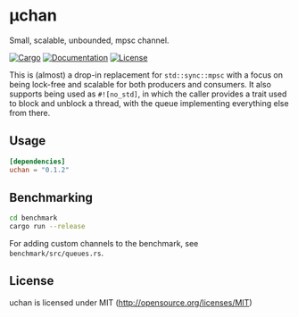 # μchan
Small, scalable, unbounded, mpsc channel.

[![Cargo](https://img.shields.io/crates/v/uchan.svg)](
https://crates.io/crates/uchan)
[![Documentation](https://docs.rs/uchan/badge.svg)](
https://docs.rs/uchan)
[![License](https://img.shields.io/badge/license-MIT-blue.svg)](
https://github.com/kprotty/uchan)

This is (almost) a drop-in replacement for `std::sync::mpsc` with a focus on being lock-free and scalable for both producers and consumers.
It also supports being used as `#![no_std]`, in which the caller provides a trait used to block and unblock a thread, with the queue implementing everything else from there.

## Usage

```toml
[dependencies]
uchan = "0.1.2"
```

## Benchmarking

```bash
cd benchmark
cargo run --release
```

For adding custom channels to the benchmark, see `benchmark/src/queues.rs`.

## License

uchan is licensed under MIT (http://opensource.org/licenses/MIT)